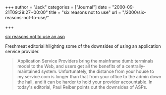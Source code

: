 +++
author = "Jack"
categories = ["Journal"]
date = "2000-09-21T09:29:27+00:00"
title = "six reasons not to use"
url = "/2000/six-reasons-not-to-use/"

+++

[six reasons not to use an asp][1]

Freshmeat editorial hilighting some of the downsides of using an application service provider.
  


> Application Service Providers bring the mainframe dumb terminals model to the Web, and users get all the benefits of a centrally-maintained system. Unfortunately, the distance from your house to my.service.com is longer than that from your office to the admin down the hall, and it can be harder to hold your provider accountable. In today's editorial, Paul Reiber points out the downsides of ASPs.

  
>

 [1]: http://web.archive.org/web/20041205071205/http://freshmeat.net:80/news/2000/08/26/967348799.html